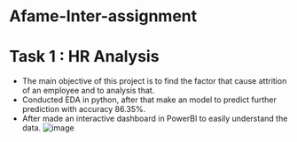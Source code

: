 # Afame-Inter-assignment
# Task 1 : HR Analysis
* The main objective of this project is to find the factor that cause attrition of an employee and to analysis that.
* Conducted EDA in python, after that make an model to predict further prediction with accuracy 86.35%.
* After made an interactive dashboard in PowerBI to easily understand the data.
![image](https://github.com/user-attachments/assets/a814b238-281c-4963-9f02-5b6840939aca)
